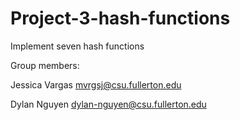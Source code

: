 # Project-3-hash-functions
Implement seven hash functions

Group members:

Jessica Vargas mvrgsj@csu.fullerton.edu


Dylan Nguyen  dylan-nguyen@csu.fullerton.edu
